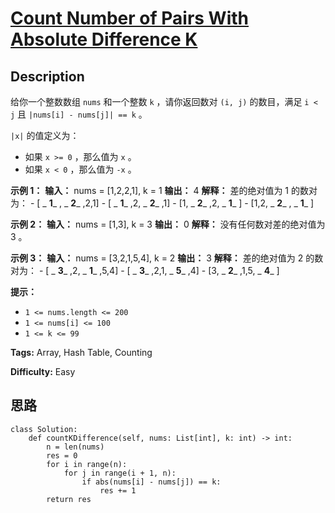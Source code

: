 # [Count Number of Pairs With Absolute Difference K][title]

## Description

给你一个整数数组 `nums` 和一个整数 `k` ，请你返回数对 `(i, j)` 的数目，满足 `i < j` 且 `|nums[i] -
nums[j]| == k` 。

`|x|` 的值定义为：

  * 如果 `x >= 0` ，那么值为 `x` 。
  * 如果 `x < 0` ，那么值为 `-x` 。



**示例 1：**
            **输入：** nums = [1,2,2,1], k = 1    **输出：** 4    **解释：** 差的绝对值为 1 的数对为：    - [ _ **1**_ , _ **2**_ ,2,1]    - [ _ **1**_ ,2, _ **2**_ ,1]    - [1, _ **2**_ ,2, _ **1**_ ]    - [1,2, _ **2**_ , _ **1**_ ]    

**示例 2：**
            **输入：** nums = [1,3], k = 3    **输出：** 0    **解释：** 没有任何数对差的绝对值为 3 。    

**示例 3：**
            **输入：** nums = [3,2,1,5,4], k = 2    **输出：** 3    **解释：** 差的绝对值为 2 的数对为：    - [ _ **3**_ ,2, _ **1**_ ,5,4]    - [ _ **3**_ ,2,1, _ **5**_ ,4]    - [3, _ **2**_ ,1,5, _ **4**_ ]    



**提示：**

  * `1 <= nums.length <= 200`
  * `1 <= nums[i] <= 100`
  * `1 <= k <= 99`


**Tags:** Array, Hash Table, Counting

**Difficulty:** Easy

## 思路

``` python3
class Solution:
    def countKDifference(self, nums: List[int], k: int) -> int:
        n = len(nums)
        res = 0
        for i in range(n):
            for j in range(i + 1, n):
                if abs(nums[i] - nums[j]) == k:
                    res += 1
        return res
```

[title]: https://leetcode-cn.com/problems/count-number-of-pairs-with-absolute-difference-k
